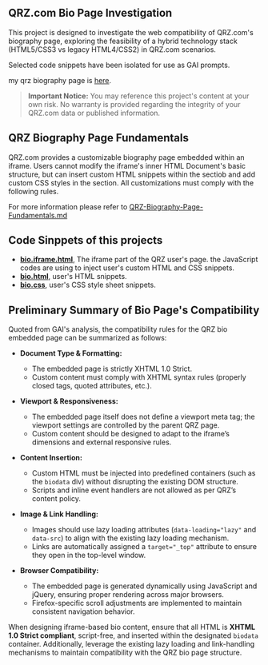 ## QRZ.com Bio Page Investigation

This project is designed to investigate the ​web compatibility of QRZ.com's biography page, exploring the feasibility of a hybrid technology stack (HTML5/CSS3 vs legacy HTML4/CSS2) in QRZ.com scenarios.

Selected code snippets have been isolated for use as GAI prompts.

my qrz biography page is [here](https://www.qrz.com/db/BG6LH#t_bio).


> **Important Notice:** You may reference this project's content at your own risk. No warranty is provided regarding the integrity of your QRZ.com data or published information.


## QRZ Biography Page Fundamentals

QRZ.com provides a customizable biography page embedded within an iframe. Users cannot modify the iframe's inner HTML Document's basic structure, but can insert custom HTML snippets within the <body> sectiob and add custom CSS styles in the <head> section. All customizations must comply with the following rules.

For more information please refer to [QRZ-Biography-Page-Fundamentals.md](QRZ-Biography-Page-Fundamentals.md)

## Code Sinppets of this projects

- **[bio.iframe.html](bio.iframe.html)**, The iframe part of the QRZ user's page. the JavaScript codes are using to inject user's custom HTML and CSS snippets.
- **[bio.html](bio.html)**, user's HTML snippets.
- **[bio.css](bio.css)**, user's CSS style sheet snippets.

## Preliminary Summary of Bio Page's Compatibility

Quoted from GAI's analysis, the compatibility rules for the QRZ bio embedded page can be summarized as follows:  

- **Document Type & Formatting:**  
  - The embedded page is strictly XHTML 1.0 Strict.  
  - Custom content must comply with XHTML syntax rules (properly closed tags, quoted attributes, etc.).  

- **Viewport & Responsiveness:**  
  - The embedded page itself does not define a viewport meta tag; the viewport settings are controlled by the parent QRZ page.  
  - Custom content should be designed to adapt to the iframe’s dimensions and external responsive rules.  

- **Content Insertion:**  
  - Custom HTML must be injected into predefined containers (such as the `biodata` div) without disrupting the existing DOM structure.  
  - Scripts and inline event handlers are not allowed as per QRZ’s content policy.  

- **Image & Link Handling:**  
  - Images should use lazy loading attributes (`data-loading="lazy"` and `data-src`) to align with the existing lazy loading mechanism.  
  - Links are automatically assigned a `target="_top"` attribute to ensure they open in the top-level window.  

- **Browser Compatibility:**  
  - The embedded page is generated dynamically using JavaScript and jQuery, ensuring proper rendering across major browsers.  
  - Firefox-specific scroll adjustments are implemented to maintain consistent navigation behavior.  

When designing iframe-based bio content, ensure that all HTML is **XHTML 1.0 Strict compliant**, script-free, and inserted within the designated `biodata` container. Additionally, leverage the existing lazy loading and link-handling mechanisms to maintain compatibility with the QRZ bio page structure.
